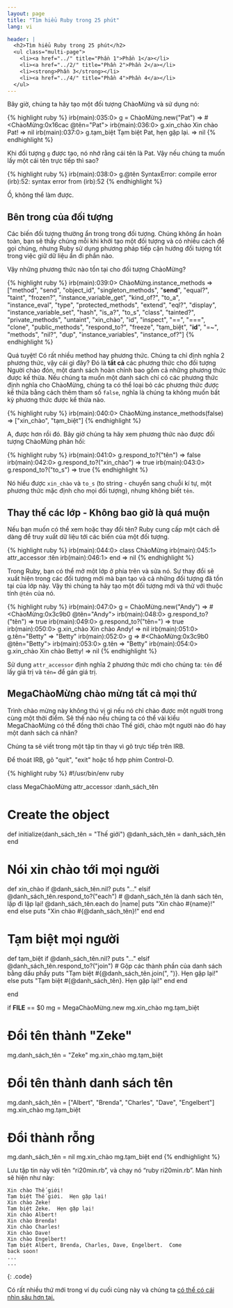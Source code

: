 ```yaml
---
layout: page
title: "Tìm hiểu Ruby trong 25 phút"
lang: vi

header: |
  <h2>Tìm hiểu Ruby trong 25 phút</h2>
  <ul class="multi-page">
    <li><a href="../" title="Phần 1">Phần 1</a></li>
    <li><a href="../2/" title="Phần 2">Phần 2</a></li>
    <li><strong>Phần 3</strong></li>
    <li><a href="../4/" title="Phần 4">Phần 4</a></li>
  </ul>
---
```


Bây giờ, chúng ta hãy tạo một đối tượng ChàoMừng và sử dụng nó:

{% highlight ruby %}
irb(main):035:0> g = ChàoMừng.new("Pat")
=> #<ChàoMừng:0x16cac @tên="Pat">
irb(main):036:0> g.xin_chào
Xin chào Pat!
=> nil
irb(main):037:0> g.tạm_biệt
Tạm biệt Pat, hẹn gặp lại.
=> nil
{% endhighlight %}

Khi đối tượng `g` được tạo, nó nhớ rằng cái tên là Pat. Vậy nếu chúng ta muốn
lấy một cái tên trực tiếp thì sao?

{% highlight ruby %}
irb(main):038:0> g.@tên
SyntaxError: compile error
(irb):52: syntax error
        from (irb):52
{% endhighlight %}

Ồ, không thể làm được.

## Bên trong của đối tượng

Các biến đối tượng thường ẩn trong trong đối tượng. Chúng không ẩn hoàn toàn,
bạn sẽ thấy chúng mỗi khi khởi tạo một đối tượng và có nhiều cách để gọi chúng,
nhưng Ruby sử dụng phương pháp tiếp cận hướng đối tượng tốt trong việc giữ dữ
liệu ẩn đi phần nào.

Vậy những phương thức nào tồn tại cho đối tượng ChàoMừng?

{% highlight ruby %}
irb(main):039:0> ChàoMừng.instance_methods
=> ["method", "send", "object_id", "singleton_methods",
    "__send__", "equal?", "taint", "frozen?",
    "instance_variable_get", "kind_of?", "to_a",
    "instance_eval", "type", "protected_methods", "extend",
    "eql?", "display", "instance_variable_set", "hash",
    "is_a?", "to_s", "class", "tainted?", "private_methods",
    "untaint", "xin_chào", "id", "inspect", "==", "===",
    "clone", "public_methods", "respond_to?", "freeze",
    "tạm_biệt", "__id__", "=~", "methods", "nil?", "dup",
    "instance_variables", "instance_of?"]
{% endhighlight %}

Quá tuyệt! Có rất nhiều method hay phương thức. Chúng ta chỉ định nghĩa 2 phương
thức, vậy cái gì đây? Đó là **tất cả** các phương thức cho đối tượng Người chào
đón, một danh sách hoàn chỉnh bao gồm cả những phương thức được kế thừa. Nếu
chúng ta muốn một danh sách chỉ có các phương thức định nghĩa cho ChàoMừng,
chúng ta có thể loại bỏ các phương thức được kế thừa bằng cách thêm tham số
`false`, nghĩa là chúng ta không muốn bất kỳ phương thức được kế thừa nào.

{% highlight ruby %}
irb(main):040:0> ChàoMừng.instance_methods(false)
=> ["xin_chào", "tạm_biệt"]
{% endhighlight %}

A, được hơn rồi đó. Bây giờ chúng ta hãy xem phương thức nào được đối tượng
ChàoMừng phản hồi:

{% highlight ruby %}
irb(main):041:0> g.respond_to?("tên")
=> false
irb(main):042:0> g.respond_to?("xin_chào")
=> true
irb(main):043:0> g.respond_to?("to_s")
=> true
{% endhighlight %}

Nó hiểu được `xin_chào` và `to_s` (to string - chuyển sang chuỗi kí tự, một
phương thức mặc định cho mọi đối tượng), nhưng không biết `tên`.

## Thay thế các lớp - Không bao giờ là quá muộn

Nếu bạn muốn có thể xem hoặc thay đổi tên? Ruby cung cấp một cách dễ dàng để
truy xuất dữ liệu tới các biến của một đối tượng.

{% highlight ruby %}
irb(main):044:0> class ChàoMừng
irb(main):045:1>   attr_accessor :tên
irb(main):046:1> end
=> nil
{% endhighlight %}

Trong Ruby, bạn có thể mở một lớp ở phía trên và sửa nó. Sự thay đổi sẽ xuất
hiện trong các đối tượng mới mà bạn tạo và cả những đối tượng đã tồn tại của
lớp này. Vậy thì chúng ta hãy tạo một đối tượng mới và thử với thuộc tính
`@tên` của nó.

{% highlight ruby %}
irb(main):047:0> g = ChàoMừng.new("Andy")
=> #<ChàoMừng:0x3c9b0 @tên="Andy">
irb(main):048:0> g.respond_to?("tên")
=> true
irb(main):049:0> g.respond_to?("tên=")
=> true
irb(main):050:0> g.xin_chào
Xin chào Andy!
=> nil
irb(main):051:0> g.tên="Betty"
=> "Betty"
irb(main):052:0> g
=> #<ChàoMừng:0x3c9b0 @tên="Betty">
irb(main):053:0> g.tên
=> "Betty"
irb(main):054:0> g.xin_chào
Xin chào Betty!
=> nil
{% endhighlight %}

Sử dụng `attr_accessor` định nghĩa 2 phương thức mới cho chúng ta: `tên` để
lấy giá trị và `tên=` để gán giá trị.

## MegaChàoMừng chào mừng tất cả mọi thứ

Trình chào mừng này không thú vị gì nếu nó chỉ chào được một người trong cùng
một thời điểm. Sẽ thế nào nếu chúng ta có thể vài kiểu MegaChàoMừng có thể đồng
thời chào Thế giới, chào một người nào đó hay một danh sách cá nhân?

Chúng ta sẽ viết trong một tập tin thay vì gõ trực tiếp trên IRB.

Để thoát IRB, gõ "quit", "exit" hoặc tổ hợp phím Control-D.

{% highlight ruby %}
#!/usr/bin/env ruby

class MegaChàoMừng
  attr_accessor :danh_sách_tên

  # Create the object
  def initialize(danh_sách_tên = "Thế giới")
    @danh_sách_tên = danh_sách_tên
  end

  # Nói xin chào tới mọi người
  def xin_chào
    if @danh_sách_tên.nil?
      puts "..."
    elsif @danh_sách_tên.respond_to?("each")
      # @danh_sách_tên là danh sách tên, lặp đi lặp lại!
      @danh_sách_tên.each do |name|
        puts "Xin chào #{name}!"
      end
    else
      puts "Xin chào #{@danh_sách_tên}!"
    end
  end

  # Tạm biệt mọi người
  def tạm_biệt
    if @danh_sách_tên.nil?
      puts "..."
    elsif @danh_sách_tên.respond_to?("join")
      # Gộp các thành phần của danh sách bằng dấu phẩy
      puts "Tạm biệt #{@danh_sách_tên.join(", ")}.  Hẹn gặp lại!"
    else
      puts "Tạm biệt #{@danh_sách_tên}.  Hẹn gặp lại!"
    end
  end

end


if __FILE__ == $0
  mg = MegaChàoMừng.new
  mg.xin_chào
  mg.tạm_biệt

  # Đổi tên thành "Zeke"
  mg.danh_sách_tên = "Zeke"
  mg.xin_chào
  mg.tạm_biệt

  # Đổi tên thành danh sách tên
  mg.danh_sách_tên = ["Albert", "Brenda", "Charles",
    "Dave", "Engelbert"]
  mg.xin_chào
  mg.tạm_biệt

  # Đổi thành rỗng
  mg.danh_sách_tên = nil
  mg.xin_chào
  mg.tạm_biệt
end
{% endhighlight %}

Lưu tập tin này với tên “ri20min.rb”, và chạy nó “ruby ri20min.rb”. Màn hình sẽ
hiện như này:

    Xin chào Thế giới!
    Tạm biệt Thế giới.  Hẹn gặp lại!
    Xin chào Zeke!
    Tạm biệt Zeke.  Hẹn gặp lại!
    Xin chào Albert!
    Xin chào Brenda!
    Xin chào Charles!
    Xin chào Dave!
    Xin chào Engelbert!
    Tạm biệt Albert, Brenda, Charles, Dave, Engelbert.  Come
    back soon!
    ...
    ...
{: .code}

Có rất nhiều thứ mới trong ví dụ cuối cùng này và chúng ta
[có thể có cái nhìn sâu hơn tại.](../4/)

